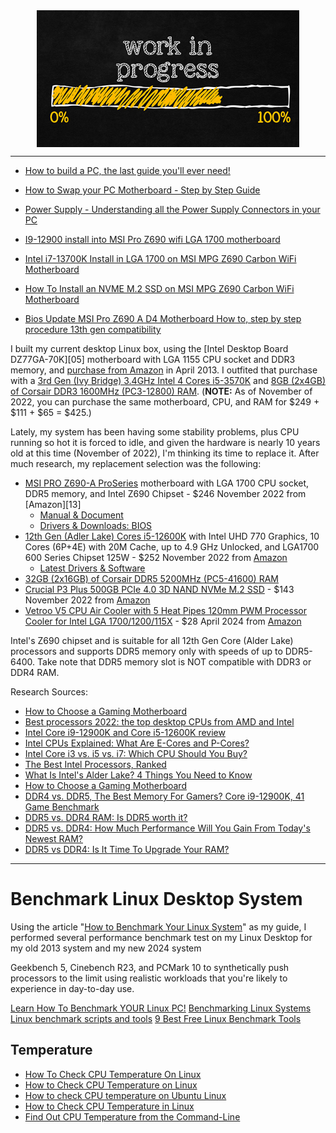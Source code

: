 <!--
Maintainer:   jeffskinnerbox@yahoo.com / www.jeffskinnerbox.me
Version:      0.0.0
-->


<div align="center">
<img src="https://raw.githubusercontent.com/jeffskinnerbox/blog/main/content/images/banners-bkgrds/work-in-progress.jpg" title="These materials require additional work and are not ready for general use." align="center" width=420px height=219px>
</div>


----




* [How to build a PC, the last guide you'll ever need!](https://www.youtube.com/watch?v=BL4DCEp7blY)
* [How to Swap your PC Motherboard - Step by Step Guide](https://www.youtube.com/watch?v=NwuSXgiGVpo)

* [Power Supply - Understanding all the Power Supply Connectors in your PC](https://www.youtube.com/watch?v=7SjQo7wrWq4)
* [I9-12900 install into MSI Pro Z690 wifi LGA 1700 motherboard](https://www.youtube.com/watch?v=dRVop7xmP7A)
* [Intel i7-13700K Install in LGA 1700 on MSI MPG Z690 Carbon WiFi Motherboard](https://www.youtube.com/watch?v=yC1f5_cWFNU)
* [How To Install an NVME M.2 SSD on MSI MPG Z690 Carbon WiFi Motherboard](https://www.youtube.com/watch?v=mM2e5BxzfPo)
* [Bios Update MSI Pro Z690 A D4 Motherboard How to, step by step procedure 13th gen compatibility](https://www.youtube.com/watch?v=KkA8gPvBy9c)




I built my current desktop Linux box,
using the [Intel Desktop Board DZ77GA-70K][05] motherboard with LGA 1155 CPU socket and DDR3 memory,
and [purchase from Amazon][06] in April 2013.
I outfited that purchase with a [3rd Gen (Ivy Bridge) 3.4GHz Intel 4 Cores i5-3570K][07]
and [8GB (2x4GB) of Corsair DDR3 1600MHz (PC3-12800) RAM][08].
(**NOTE:** As of November of 2022, you can purchase the same motherboard, CPU, and RAM for $249 + $111 + $65 = $425.)

Lately, my system has been having some stability problems, plus CPU running so hot it is forced to idle,
and given the hardware is nearly 10 years old at this time (November of 2022),
I'm thinking its time to replace it.
After much research, my replacement selection was the following:

* [MSI PRO Z690-A ProSeries][09] motherboard with LGA 1700 CPU socket, DDR5 memory, and Intel Z690 Chipset - $246 November 2022 from [Amazon][13]
    * [Manual & Document][14]
    * [Drivers & Downloads: BIOS][15]
* [12th Gen (Adler Lake) Cores i5-12600K][10] with Intel UHD 770 Graphics, 10 Cores (6P+4E) with 20M Cache, up to 4.9 GHz Unlocked, and LGA1700 600 Series Chipset 125W - $252 November 2022 from [Amazon][16]
    * [Latest Drivers & Software][17]
* [32GB (2x16GB) of Corsair DDR5 5200MHz (PC5-41600) RAM][11]
* [Crucial P3 Plus 500GB PCIe 4.0 3D NAND NVMe M.2 SSD][18] - $143 November 2022 from [Amazon][19]
* [Vetroo V5 CPU Air Cooler with 5 Heat Pipes 120mm PWM Processor Cooler for Intel LGA 1700/1200/115X][20] - $28 April 2024 from [Amazon][21]

Intel's Z690 chipset and is suitable for all 12th Gen Core (Alder Lake) processors
and supports DDR5 memory only with speeds of up to DDR5-6400.
Take note that DDR5 memory slot is NOT compatible with DDR3 or DDR4 RAM.

Research Sources:

* [How to Choose a Gaming Motherboard](https://www.intel.com/content/www/us/en/gaming/resources/how-to-choose-a-motherboard.html)
* [Best processors 2022: the top desktop CPUs from AMD and Intel](https://www.techradar.com/news/best-processors)
* [Intel Core i9-12900K and Core i5-12600K review](https://www.techradar.com/reviews/intel-core-i9-12900k-and-core-i5-12600k)
* [Intel CPUs Explained: What Are E-Cores and P-Cores?](https://www.makeuseof.com/intel-cpus-explained-what-are-e-cores-and-p-cores/)
* [Intel Core i3 vs. i5 vs. i7: Which CPU Should You Buy?](https://www.makeuseof.com/tag/intel-core-i3-vs-i5-vs-i7-one-really-need/)
* [The Best Intel Processors, Ranked](https://www.makeuseof.com/best-intel-processors-ranked/)
* [What Is Intel's Alder Lake? 4 Things You Need to Know](https://www.makeuseof.com/what-is-intels-alder-lake-architecture/)
* [How to Choose a Gaming Motherboard](https://www.intel.com/content/www/us/en/gaming/resources/how-to-choose-a-motherboard.html)
* [DDR4 vs. DDR5, The Best Memory For Gamers? Core i9-12900K, 41 Game Benchmark](https://www.youtube.com/watch?v=omumzW1AtGE)
* [DDR5 vs. DDR4 RAM: Is DDR5 worth it?](https://www.digitaltrends.com/computing/ddr5-vs-dd4-memory/)
* [DDR5 vs. DDR4: How Much Performance Will You Gain From Today's Newest RAM?](https://www.pcmag.com/news/ddr5-vs-ddr4-how-much-performance-will-you-gain-from-todays-newest-ram)
* [DDR5 vs DDR4: Is It Time To Upgrade Your RAM?](https://www.tomshardware.com/features/ddr5-vs-ddr4-is-it-time-to-upgrade-your-ram)




-----



# Benchmark Linux Desktop System
Using the article "[How to Benchmark Your Linux System][01]" as my guide,
I performed several performance benchmark test on my Linux Desktop for my
old 2013 system and my new 2024 system


Geekbench 5, Cinebench R23, and PCMark 10 to synthetically push processors to the limit using realistic workloads that you're likely to experience in day-to-day use.

[Learn How To Benchmark YOUR Linux PC!](https://www.youtube.com/watch?v=TXf5R1AOkCk)
[Benchmarking Linux Systems](https://www.baeldung.com/linux/benchmarking)
[Linux benchmark scripts and tools](https://haydenjames.io/linux-benchmark-scripts-tools/)
[9 Best Free Linux Benchmark Tools](https://www.linuxlinks.com/benchmarktools/)

## Temperature
* [How To Check CPU Temperature On Linux](https://www.technewstoday.com/cpu-temperature-linux/)
* [How to Check CPU Temperature on Linux](https://phoenixnap.com/kb/linux-cpu-temp)
* [How to check CPU temperature on Ubuntu Linux](https://www.cyberciti.biz/faq/how-to-check-cpu-temperature-on-ubuntu-linux/)
* [How to Check CPU Temperature in Linux](https://linuxhint.com/check-cpu-temperature-linux/)
* [Find Out CPU Temperature from the Command-Line](https://www.baeldung.com/linux/cpu-temperature)



[01]:https://linuxconfig.org/how-to-benchmark-your-linux-system
[02]:
[03]:
[04]:
[05]:https://www.intel.com/content/www/us/en/products/sku/63244/intel-desktop-board-dz77ga70k/specifications.html
[06]:https://www.amazon.com/gp/product/B007SSJWDS/
[07]:https://www.amazon.com/gp/product/B007SZ0E1K
[08]:https://www.amazon.com/gp/product/B004QBUL1C/
[09]:https://www.amazon.com/dp/B09KKYS967
[10]:https://www.amazon.com/gp/product/B09FX4D72T
[11]:https://www.amazon.com/gp/product/B09NCPTVX5/
[12]:
[13]:https://www.amazon.com/gp/product/B09KKYS967/
[14]:https://www.msi.com/Motherboard/PRO-Z690-A/support#manual
[15]:https://www.msi.com/Motherboard/PRO-Z690-A/support#bios
[16]:https://www.amazon.com/gp/product/B09FX4D72T/
[17]:https://www.intel.com/content/www/us/en/products/sku/134589/intel-core-i512600k-processor-20m-cache-up-to-4-90-ghz/downloads.html
[18]:https://www.crucial.com/ssd/p3-plus/ct500p3pssd8
[19]:https://www.amazon.com/gp/product/B09NCPTVX5/?th=1
[20]:https://vetroo.com/products/vetroo-v5-120mm-pwm-argb-sync-cpu-cooler-5-heat-pipes-150w-tdp?variant=43428661887210
[21]:https://www.amazon.com/gp/product/B08F21X2VP

